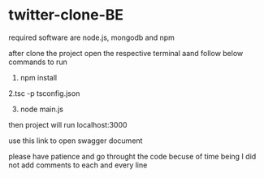 # twitter-clone-BE

required software are
node.js, mongodb and npm

after clone the project open the respective terminal aand follow below commands to run


1. npm install

2.tsc -p tsconfig.json

3. node main.js

then project will run localhost:3000

use this link to open swagger document

please have patience and go throught the code becuse of time being I did not add comments 
to each and every line 
